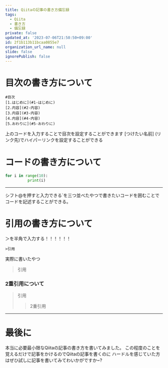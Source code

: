```yaml
---
title: Qiitaの記事の書き方備忘録
tags:
  - Qiita
  - 書き方
  - 備忘録
private: false
updated_at: '2023-07-06T21:50:50+09:00'
id: 2f1b113b11bcaa0855e7
organization_url_name: null
slide: false
ignorePublish: false
---
```

# 目次の書き方について
```
#目次
[1.はじめに](#1-はじめに)
[2.内容](#2-内容)
[3.内容](#3-内容)
[4.内容](#4-内容)
[5.おわりに](#5-おわりに)
```
上のコードを入力することで目次を設定することができます
[つけたい名前] (リンク先)でハイパーリンクを設定することができる
# コードの書き方について

```py
for i in range(10):
          print(i)
```
__________________________________________
シフト@を押すと入力できる`を三つ並べたやつで書きたいコードを囲むことで
コードを記述することができる。

# 引用の書き方について
＞を半角で入力する！！！！！！
```
>引用
```
実際に書いたやつ
>引用

### 2重引用について
>引用
>>2重引用
________________________________________________________________
# 最後に
本当に必要最小限なQiitaの記事の書き方を書いてみました。
この程度のことを覚えるだけで記事をかけるのでQiitaの記事を書くのに
ハードルを感じていた方はぜひ試しに記事を書いてみてわいかがですか~?




